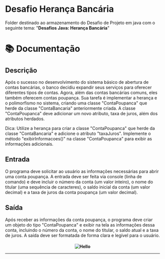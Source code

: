 # Desafio Herança Bancária
Folder destinado ao armazenamento do Desafio de Projeto em java com o seguinte tema:
"**Desafios Java: Herança Bancária**"

# 📚 Documentação

## Descrição
Após o sucesso no desenvolvimento do sistema básico de abertura de contas bancárias, o banco decidiu expandir seus serviços para oferecer diferentes tipos de contas. Agora, além das contas bancárias comuns, eles também oferecem contas poupança. Sua tarefa é implementar a herança e o polimorfismo no sistema, criando uma classe "ContaPoupanca" que herde da classe "ContaBancaria" anteriormente criada. A classe "ContaPoupanca" deve adicionar um novo atributo, taxa de juros, além dos atributos herdados.

Dica: Utilize a herança para criar a classe "ContaPoupanca" que herde da classe "ContaBancaria" e adicione o atributo "taxaJuros". Implemente o método "exibirInformacoes()" na classe "ContaPoupanca" para exibir as informações adicionais.

## Entrada
O programa deve solicitar ao usuário as informações necessárias para abrir uma conta poupança. A entrada deve ser feita via console (linha de comando) e deve incluir o número da conta (um valor inteiro), o nome do titular (uma sequência de caracteres), o saldo inicial da conta (um valor decimal) e a taxa de juros da conta poupança (um valor decimal).

## Saída
Após receber as informações da conta poupança, o programa deve criar um objeto do tipo "ContaPoupanca" e exibir na tela as informações dessa conta, incluindo o número da conta, o nome do titular, o saldo atual e a taxa de juros. A saída deve ser formatada de forma clara e legível para o usuário.


<h4 align="center">
 
![Hello](https://user-images.githubusercontent.com/70382532/138322189-2db8df52-9dcb-40a0-88a8-c365466bd33d.gif)

<hr>